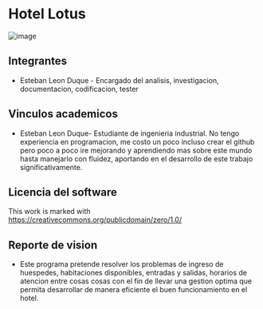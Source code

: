 # Hotel Lotus
![image](https://github.com/user-attachments/assets/fcad322d-600b-4aa1-b1dc-83ef7a7e53da)

## Integrantes
- Esteban Leon Duque - Encargado del analisis, investigacion, documentacion, codificacion, tester
  
## Vinculos academicos 
- Esteban Leon Duque- Estudiante de ingenieria industrial. No tengo experiencia en programacion, me costo un poco incluso crear el github pero poco a poco ire mejorando y aprendiendo mas sobre este mundo hasta manejarlo con fluidez, aportando en el desarrollo de este trabajo significativamente.

## Licencia del software 
This work is marked with  https://creativecommons.org/publicdomain/zero/1.0/

## Reporte de vision
- Este programa pretende resolver los problemas de ingreso de huespedes, habitaciones disponibles, entradas y salidas, horarios de atencion entre cosas cosas con el fin de llevar una gestion optima que permita desarrollar de manera eficiente el buen funcionamiento en el hotel.

## 
